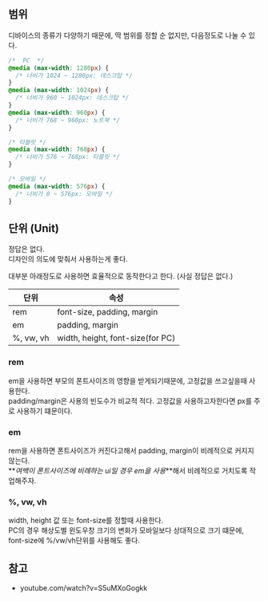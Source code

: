 ## 범위

디바이스의 종류가 다양하기 때문에, 딱 범위를 정할 순 없지만, 다음정도로 나눌 수 있다.

```css
/*  PC  */
@media (max-width: 1280px) {
  /* 너비가 1024 ~ 1280px: 데스크탑 */
}
@media (max-width: 1024px) {
  /* 너비가 960 ~ 1024px: 데스크탑 */
}
@media (max-width: 960px) {
  /* 너비가 768 ~ 960px: 노트북 */
}

/* 타블릿 */
@media (max-width: 768px) {
  /* 너비가 576 ~ 768px: 타블릿 */
}

/* 모바일 */
@media (max-width: 576px) {
  /* 너비가 0 ~ 576px: 모바일 */
}
```

## 단위 (Unit)

정답은 없다.\
디자인의 의도에 맞춰서 사용하는게 좋다.

대부분 아래정도로 사용하면 효율적으로 동작한다고 한다. (사실 정답은 없다.)

| 단위      | 속성                             |
| --------- | -------------------------------- |
| rem       | font-size, padding, margin       |
| em        | padding, margin                  |
| %, vw, vh | width, height, font-size(for PC) |

### rem

em을 사용하면 부모의 폰트사이즈의 영향을 받게되기때문에, 고정값을 쓰고싶을때 사용한다.\
padding/margin은 사용의 빈도수가 비교적 적다. 고정값을 사용하고자한다면 px를 주로 사용하기 떄문이다.

### em

rem을 사용하면 폰트사이즈가 커진다고해서 padding, margin이 비례적으로 커지지 않는다.\
**_여백이 폰트사이즈에 비례하는 ui일 경우 em을 사용_**해서 비례적으로 거치도록 작업해주자.

### %, vw, vh

width, height 값 또는 font-size를 정할때 사용한다.\
PC의 경우 해상도별 윈도우창 크기의 변화가 모바일보다 상대적으로 크기 떄문에, font-size에 %/vw/vh단위를 사용해도 좋다.

## 참고

- youtube.com/watch?v=S5uMXoGogkk
